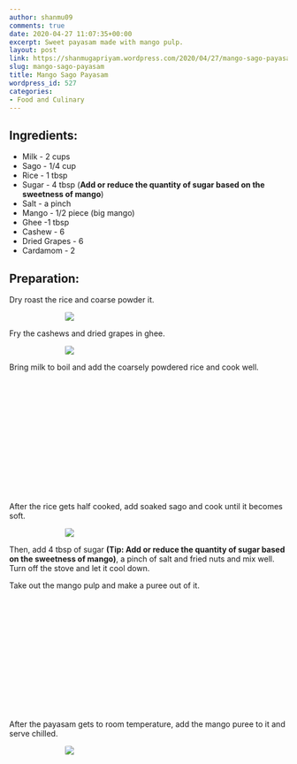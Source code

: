 ```yaml
---
author: shanmu09
comments: true
date: 2020-04-27 11:07:35+00:00
excerpt: Sweet payasam made with mango pulp.
layout: post
link: https://shanmugapriyam.wordpress.com/2020/04/27/mango-sago-payasam/
slug: mango-sago-payasam
title: Mango Sago Payasam
wordpress_id: 527
categories:
- Food and Culinary
---
```


<style>
.square {
    float:left;
    width: 49%;
    border-radius:5%;
    padding-bottom : 40%; /* = width for a 1:1 aspect ratio */
    margin:0.5%;
    background-position:center center;
    background-repeat:no-repeat;
    background-size:cover; /* you change this to "contain" if you don't want the images to be cropped */
}
	
#break {
    clear:both;
}

.img_1{background-image:url('https://shanmugapriyam.files.wordpress.com/2020/04/00000img_00000_burst20200425092123546_cover.jpg');}
.img_2{background-image:url('https://shanmugapriyam.files.wordpress.com/2020/04/00100lrportrait_00100_burst20200425092140845_cover-1.jpg');}
.img_3{background-image:url('https://shanmugapriyam.files.wordpress.com/2020/04/00100lrportrait_00100_burst20200425100452217_cover.jpg');}
.img_4{background-image:url('https://shanmugapriyam.files.wordpress.com/2020/04/00100lrportrait_00100_burst20200425100817674_cover.jpg');}



.resize_fit_center {
    max-width:60%;
    max-height:60%;
    vertical-align: middle;
    display: block;
    margin-left: auto;
    margin-right: auto;
    border-radius:5%;
}

.center {
  margin: auto;
  width: 60%;
}
</style>














## Ingredients:







  * Milk - 2 cups
  * Sago - 1/4 cup
  * Rice - 1 tbsp
  * Sugar - 4 tbsp (**Add or reduce the quantity of sugar based on the sweetness of mango**)
  * Salt - a pinch
  * Mango - 1/2 piece (big mango)
  * Ghee -1 tbsp
  * Cashew - 6
  * Dried Grapes - 6
  * Cardamom - 2






## Preparation:







Dry roast the rice and coarse powder it. 



<div>
	<img src="https://shanmugapriyam.files.wordpress.com/2020/04/00100lrportrait_00100_burst20200425090837779_cover.jpg?w=1024"  class="resize_fit_center"/>
</div>
<p/>






Fry the cashews and dried grapes in ghee.


<div>
	<img src="https://shanmugapriyam.files.wordpress.com/2020/04/00100lrportrait_00100_burst20200425091441615_cover.jpg?w=1024"  class="resize_fit_center"/>
</div>
<p/>






Bring milk to boil and add the coarsely powdered rice and cook well.




<div class="square img_1">
</div>
<div class="square img_2">
</div>
<div id="break"> </div>
<p/>







After the rice gets half cooked, add soaked sago and cook until it becomes soft.



<div>
	<img src="https://shanmugapriyam.files.wordpress.com/2020/04/00100lrportrait_00100_burst20200425094836644_cover.jpg?w=989"  class="resize_fit_center"/>
</div>
<p/>






Then, add 4 tbsp of sugar **(Tip: Add or reduce the quantity of sugar based on the sweetness of mango)**, a pinch of salt and fried nuts and mix well. Turn off the stove and let it cool down.







Take out the mango pulp and make a puree out of it.




<div class="square img_3">
</div>
<div class="square img_4">
</div>
<div id="break"> </div>
<p/>










After the payasam gets to room temperature, add the mango puree to it and serve chilled.



<div>
	<img src="https://shanmugapriyam.files.wordpress.com/2020/04/00100lrportrait_00100_burst20200425102633366_cover-1-1.jpg?w=1024"  class="resize_fit_center"/>
</div>
<p/>







